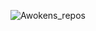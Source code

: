 ![Awokens_repos](https://api.githubtrends.io/user/svg/Awokens/repos?time_range=one_year&include_private=True&group=private&loc_metric=changed&theme=dark)
